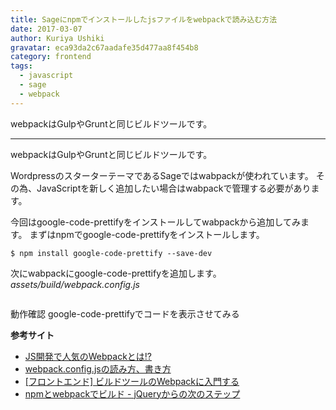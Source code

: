 ```yaml
---
title: Sageにnpmでインストールしたjsファイルをwebpackで読み込む方法
date: 2017-03-07
author: Kuriya Ushiki
gravatar: eca93da2c67aadafe35d477aa8f454b8
category: frontend
tags:
  - javascript
  - sage
  - webpack
---
```


webpackはGulpやGruntと同じビルドツールです。

---

webpackはGulpやGruntと同じビルドツールです。

WordpressのスターターテーマであるSageではwabpackが使われています。
その為、JavaScriptを新しく追加したい場合はwabpackで管理する必要があります。

今回はgoogle-code-prettifyをインストールしてwabpackから追加してみます。
まずはnpmでgoogle-code-prettifyをインストールします。
```
$ npm install google-code-prettify --save-dev
```

次にwabpackにgoogle-code-prettifyを追加します。
*assets/build/webpack.config.js*
```

```

動作確認
google-code-prettifyでコードを表示させてみる


**参考サイト**
* [JS開発で人気のWebpackとは!?](https://ics.media/entry/12140)
* [webpack.config.jsの読み方、書き方](http://dackdive.hateblo.jp/entry/2016/04/13/123000)
* [[フロントエンド] ビルドツールのWebpackに入門する](http://www.yoheim.net/blog.php?q=20161201)
* [npmとwebpackでビルド - jQueryからの次のステップ](http://qiita.com/civic/items/82c0184bcadc50965f91#webpack%E3%82%92%E3%81%A4%E3%81%8B%E3%81%A3%E3%81%A6%E3%83%93%E3%83%AB%E3%83%89)

